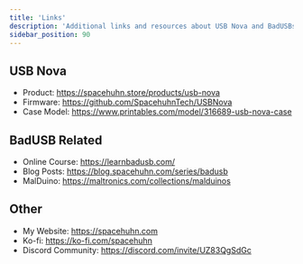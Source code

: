 ```yaml
---
title: 'Links'
description: 'Additional links and resources about USB Nova and BadUSBs.'
sidebar_position: 90
---
```


## USB Nova
* Product: https://spacehuhn.store/products/usb-nova
* Firmware: https://github.com/SpacehuhnTech/USBNova
* Case Model: https://www.printables.com/model/316689-usb-nova-case

## BadUSB Related
* Online Course: https://learnbadusb.com/
* Blog Posts: https://blog.spacehuhn.com/series/badusb
* MalDuino: https://maltronics.com/collections/malduinos

## Other
* My Website: https://spacehuhn.com
* Ko-fi: https://ko-fi.com/spacehuhn
* Discord Community: https://discord.com/invite/UZ83QgSdGc